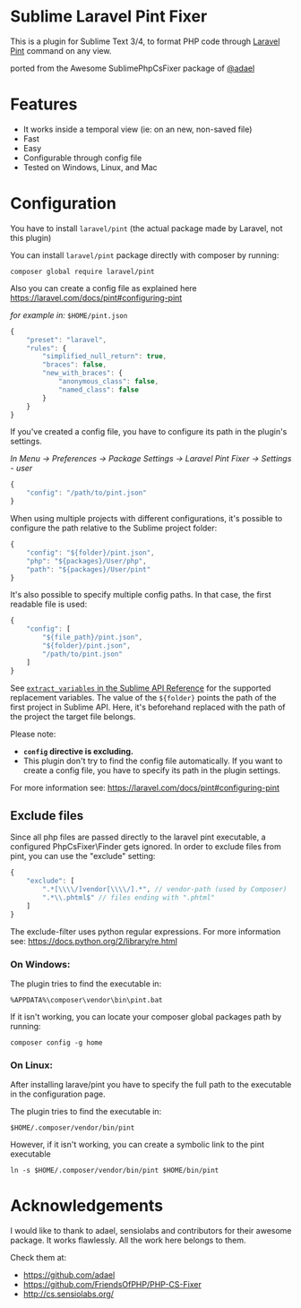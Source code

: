 # Sublime Laravel Pint Fixer
This is a plugin for Sublime Text 3/4, to format PHP code through [Laravel Pint](https://laravel.com/docs/pint) command on any view.

ported from the Awesome SublimePhpCsFixer package of [@adael](https://github.com/adael)

# Features

* It works inside a temporal view (ie: on an new, non-saved file)
* Fast
* Easy
* Configurable through config file
* Tested on Windows, Linux, and Mac

# Configuration

You have to install `laravel/pint` (the actual package made by Laravel, not this plugin)

You can install `laravel/pint` package directly with composer by running:

    composer global require laravel/pint

Also you can create a config file as explained here https://laravel.com/docs/pint#configuring-pint

*for example in:* `$HOME/pint.json`

```js
{
    "preset": "laravel",
    "rules": {
        "simplified_null_return": true,
        "braces": false,
        "new_with_braces": {
            "anonymous_class": false,
            "named_class": false
        }
    }
}
```

If you've created a config file, you have to configure its path in the plugin's settings.

*In Menu -> Preferences -> Package Settings -> Laravel Pint Fixer -> Settings - user*

```js
{
    "config": "/path/to/pint.json"
}
```

When using multiple projects with different configurations, it's possible to
configure the path relative to the Sublime project folder:

```js
{
    "config": "${folder}/pint.json",
    "php": "${packages}/User/php",
    "path": "${packages}/User/pint"
}
```

It's also possible to specify multiple config paths. In that case, the first readable file is used:

```js
{
    "config": [
        "${file_path}/pint.json",
        "${folder}/pint.json",
        "/path/to/pint.json"
    ]
}
```

See [`extract_variables` in the Sublime API Reference](https://www.sublimetext.com/docs/3/api_reference.html#sublime.Window)
for the supported replacement variables. The value of the `${folder}` points
the path of the first project in Sublime API. Here, it's beforehand replaced
with the path of the project the target file belongs.

Please note:

* **`config` directive is excluding.**
* This plugin don't try to find the config file automatically. If you want to
create a config file, you have to specify its path in the plugin settings.

For more information see: https://laravel.com/docs/pint#configuring-pint

## Exclude files

Since all php files are passed directly to the laravel pint executable, a configured PhpCsFixer\\Finder gets ignored.
In order to exclude files from pint, you can use the "exclude" setting:

```js
{
    "exclude": [
        ".*[\\\\/]vendor[\\\\/].*", // vendor-path (used by Composer)
        ".*\\.phtml$" // files ending with ".phtml"
    ]
}
```

The exclude-filter uses python regular expressions.
For more information see: https://docs.python.org/2/library/re.html


### On Windows:

The plugin tries to find the executable in:

    %APPDATA%\composer\vendor\bin\pint.bat

If it isn't working, you can locate your composer global packages path by running:

    composer config -g home

### On Linux:

After installing larave/pint you have to specify the full path to the
executable in the configuration page.

The plugin tries to find the executable in:

    $HOME/.composer/vendor/bin/pint

However, if it isn't working, you can create a symbolic link to the pint executable

    ln -s $HOME/.composer/vendor/bin/pint $HOME/bin/pint


# Acknowledgements

I would like to thank to adael, sensiolabs and contributors for their awesome package.
It works flawlessly. All the work here belongs to them.

Check them at:
* https://github.com/adael
* https://github.com/FriendsOfPHP/PHP-CS-Fixer
* http://cs.sensiolabs.org/

